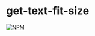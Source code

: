 # get-text-fit-size
[![NPM](https://nodei.co/npm/get-text-fit-size.png)](https://nodei.co/npm/get-text-fit-size/)
